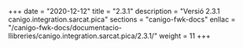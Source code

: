 +++
date        = "2020-12-12"
title       = "2.3.1"
description = "Versió 2.3.1 canigo.integration.sarcat.pica"
sections    = "canigo-fwk-docs"
enllac		= "/canigo-fwk-docs/documentacio-llibreries/canigo.integration.sarcat.pica/2.3.1/"
weight		= 11
+++
